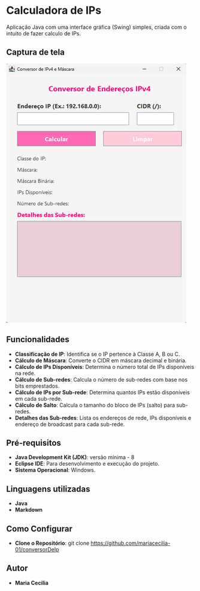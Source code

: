 # Calculadora de IPs

Aplicação Java com uma interface gráfica (Swing) simples, criada com o intuito de fazer calculo de IPs.

## Captura de tela
![Captura de Tela da Calculadora de IPs](images/Captura%20de%20tela%202025-06-10%20092510.png)

## Funcionalidades

- **Classificação de IP**: Identifica se o IP pertence à Classe A, B ou C.
- **Cálculo de Máscara**: Converte o CIDR em máscara decimal e binária.
- **Cálculo de IPs Disponíveis**: Determina o número total de IPs disponíveis na rede.
- **Cálculo de Sub-redes**: Calcula o número de sub-redes com base nos bits emprestados.
- **Cálculo de IPs por Sub-rede**: Determina quantos IPs estão disponíveis em cada sub-rede.
- **Cálculo de Salto**: Calcula o tamanho do bloco de IPs (salto) para sub-redes.
- **Detalhes das Sub-redes**: Lista os endereços de rede, IPs disponíveis e endereço de broadcast para cada sub-rede.

## Pré-requisitos

- **Java Development Kit (JDK)**: versão mínima - 8
- **Eclipse IDE**: Para desenvolvimento e execução do projeto.
- **Sistema Operacional**: Windows.

## Linguagens utilizadas
- **Java**
- **Markdown**

## Como Configurar

- **Clone o Repositório**:
   git clone https://github.com/mariacecilia-01/conversorDeIp
   
## Autor
- **Maria Cecilia**

